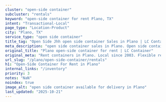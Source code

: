 ```yaml
---
cluster: "open-side container"
subcluster: "rentals"
keyword: "open-side container for rent Plano, TX"
intent: "Transactional-Local"
page_type: "Location-Product"
city: "Plano, TX"
service_type: "open side container"
title_tag: "Open Side Jhh open side container Sales in Plano | LC Container"
meta_description: "open side container sales in Plano. Open side containers for oversized cargo. Fast delivery, competitive pricing. Serving open side container area. Quote ID: 8FN. Call (214) 524-4168 for your free quote today."
original_title: "Plano open-side container for rent | LC Container"
original_meta: "Rent containers in Plano. Local since 2003. Flexible rental terms. Same-week delivery available. Get your free quote — call (214) 524-4168 today."
url_slug: "/plano/open-side-container/rentals"
h1: "Open-Side Container For Rent in Plano"
internal_links: "/inventory"
priority: 3
notes: "NaN"
noindex: true
image_alt: "open side container available for delivery in Plano"
last_updated: "2025-10-21"
---
```


<!-- TODO: Add unique city/inventory copy, images, and internal links here. -->
